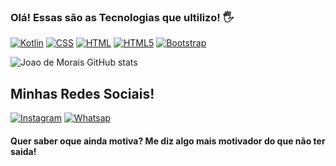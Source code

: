 ### Olá! Essas são as Tecnologias que ultilizo! 🖐️
[![Kotlin](https://img.shields.io/badge/Kotlin-0095D5?&style=for-the-badge&logo=kotlin&logoColor=white)]()
[![CSS](https://img.shields.io/badge/CSS-239120?&style=for-the-badge&logo=css3&logoColor=white)]()
[![HTML](https://img.shields.io/badge/HTML-239120?style=for-the-badge&logo=html5&logoColor=white)]()
[![HTML5](https://img.shields.io/badge/HTML5-E34F26?style=for-the-badge&logo=html5&logoColor=white)]()
[![Bootstrap](https://img.shields.io/badge/Bootstrap-563D7C?style=for-the-badge&logo=bootstrap&logoColor=white)]()

![Joao de Morais GitHub stats](https://github-readme-stats.vercel.app/api?username=JoaodeMorais91&show_icons=true&theme=radical)

## Minhas Redes Sociais!
[![Instagram](https://img.shields.io/badge/Instagram-E4405F?style=for-the-badge&logo=instagram&logoColor=white)](https://instagram.com/odemorais_joao)
[![Whatsap](https://img.shields.io/badge/WhatsApp-25D366?style=for-the-badge&logo=whatsapp&logoColor=white)](https://wa.me/67984713038)
#### Quer saber oque ainda motiva? Me diz algo mais motivador do que não ter saida! ###

